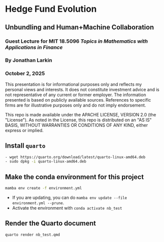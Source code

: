# Hedge Fund Evolution
## Unbundling and Human+Machine Collaboration
### Guest Lecture for MIT 18.5096 *Topics in Mathematics with Applications in Finance*
### By Jonathan Larkin
### October 2, 2025

This presentation is for informational purposes only and reflects my personal views and interests. It does not constitute investment advice and is not representative of any current or former employer. The information presented is based on publicly available sources. References to specific firms are for illustrative purposes only and do not imply endorsement.

This repo is made available under the APACHE LICENSE, VERSION 2.0 (the "License"). As noted in the License, this repo is distributed on an "AS IS" BASIS, WITHOUT WARRANTIES OR CONDITIONS OF ANY KIND, either express or implied.

## Install `quarto`

```bash
- wget https://quarto.org/download/latest/quarto-linux-amd64.deb
- sudo dpkg -i quarto-linux-amd64.deb
```

## Make the conda environment for this project

```bash
mamba env create -f environment.yml
```

- If you are updating, you can do `mamba env update --file environment.yml --prune`.
- Activate the environment with `conda activate nb_test`

## Render the Quarto document

```bash
quarto render nb_test.qmd
```
